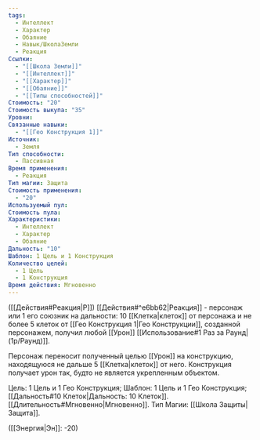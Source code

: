 ```yaml
---
tags:
  - Интеллект
  - Характер
  - Обаяние
  - Навык/ШколаЗемли
  - Реакция
Ссылки:
  - "[[Школа Земли]]"
  - "[[Интеллект]]"
  - "[[Характер]]"
  - "[[Обаяние]]"
  - "[[Типы способностей]]"
Стоимость: "20"
Стоимость выкупа: "35"
Уровни: 
Связанные навыки:
  - "[[Гео Конструкция 1]]"
Источник:
  - Земля
Тип способности:
  - Пассивная
Время применения:
  - Реакция
Тип магии: Защита
Стоимость применения:
  - "20"
Используемый пул: 
Стоимость пула: 
Характеристики:
  - Интеллект
  - Характер
  - Обаяние
Дальность: "10"
Шаблон: 1 Цель и 1 Конструкция
Количество целей:
  - 1 Цель
  - 1 Конструкция
Время действия: Мгновенно
---
```

([[Действия#Реакция|Р]]) [[Действия#^e6bb62|Реакция]] - персонаж или 1 его союзник на дальности: 10 [[Клетка|клеток]] от персонажа и не более 5 клеток от [[Гео Конструкция 1|Гео Конструкции]], созданной персонажем, получил любой [[Урон]] [[Использование#1 Раз за Раунд|(1р/Раунд)]].

Персонаж переносит полученный целью [[Урон]] на конструкцию, находящуюся не дальше 5 [[Клетка|клеток]] от него. Конструкция получает урон так, будто не является укрепленным объектом.

Цель: 1 Цель и 1 Гео Конструкция; Шаблон: 1 Цель и 1 Гео Конструкция; [[Дальность#10 Клеток|Дальность: 10 Клеток]]. [[Длительность#Мгновенно|Мгновенно]]. Тип Магии: [[Школа Защиты|Защита]]. 

([[Энергия|Эн]]: -20)